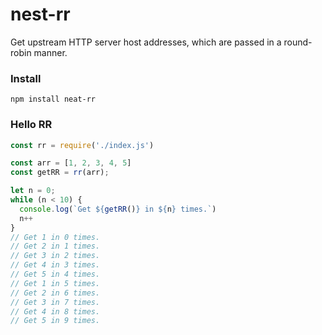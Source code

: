 # nest-rr
Get upstream HTTP server host addresses, which are passed  in a round-robin manner.

### Install
```shell
npm install neat-rr
```

### Hello RR
```js
const rr = require('./index.js')

const arr = [1, 2, 3, 4, 5]
const getRR = rr(arr);

let n = 0;
while (n < 10) {
  console.log(`Get ${getRR()} in ${n} times.`)
  n++
}
// Get 1 in 0 times.
// Get 2 in 1 times.
// Get 3 in 2 times.
// Get 4 in 3 times.
// Get 5 in 4 times.
// Get 1 in 5 times.
// Get 2 in 6 times.
// Get 3 in 7 times.
// Get 4 in 8 times.
// Get 5 in 9 times.
```